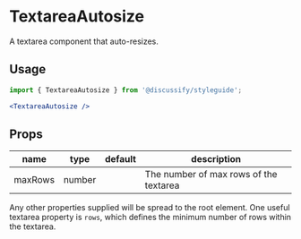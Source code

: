 # TextareaAutosize

A textarea component that auto-resizes.

## Usage

```jsx
import { TextareaAutosize } from '@discussify/styleguide';

<TextareaAutosize />
```

## Props

| name | type | default | description |
| ---- | ---- | ------- | ----------- |
| maxRows | number | | The number of max rows of the textarea |

Any other properties supplied will be spread to the root element. One useful textarea property is `rows`, which defines the minimum number of rows within the textarea.
